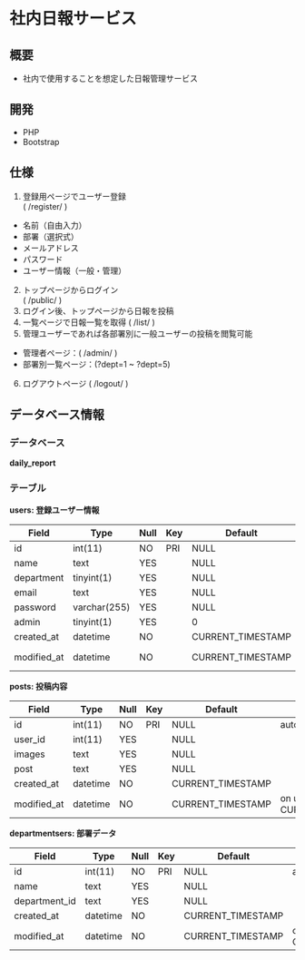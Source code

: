 # 社内日報サービス

## 概要
- 社内で使用することを想定した日報管理サービス

## 開発
- PHP
- Bootstrap

## 仕様
1. 登録用ページでユーザー登録  
( /register/ )
- 名前（自由入力）
- 部署（選択式）
- メールアドレス
- パスワード
- ユーザー情報（一般・管理）
2. トップページからログイン  
( /public/ )
3. ログイン後、トップページから日報を投稿
4. 一覧ページで日報一覧を取得
( /list/ )
5. 管理ユーザーであれば各部署別に一般ユーザーの投稿を閲覧可能
- 管理者ページ：( /admin/ )
- 部署別一覧ページ：(?dept=1 ~ ?dept=5)
6. ログアウトページ
( /logout/ )

## データベース情報
### データベース
**daily_report**
### テーブル
**users: 登録ユーザー情報**  
  
|Field       |Type         |Null |Key |Default           |Extra                        |
|------------|-------------|-----|----|------------------|-----------------------------|
|id          |int(11)      |NO   |PRI |NULL              |auto_increment               |
|name        |text         |YES  |    |NULL              |                             |
|department  |tinyint(1)   |YES  |    |NULL              |                             |
|email       |text         |YES  |    |NULL              |                             |
|password    |varchar(255) |YES  |    |NULL              |                             |
|admin       |tinyint(1)   |YES  |    |0                 |                             |
|created_at  |datetime     |NO   |    |CURRENT_TIMESTAMP |                             |
|modified_at |datetime     |NO   |    |CURRENT_TIMESTAMP |on update CURRENT_TIMESTAMP  |  
  
  
**posts: 投稿内容**  
  
|Field       |Type     |Null |Key |Default           |Extra                       |
|------------|---------|-----|----|------------------|----------------------------|
|id          |int(11)  |NO   |PRI |NULL              |auto_increment              |
|user_id     |int(11)  |YES  |    |NULL              |                            |
|images      |text     |YES  |    |NULL              |                            |
|post        |text     |YES  |    |NULL              |                            |
|created_at  |datetime |NO   |    |CURRENT_TIMESTAMP |                            |
|modified_at |datetime |NO   |    |CURRENT_TIMESTAMP |on update CURRENT_TIMESTAMP |  
  

**departmentsers: 部署データ**  
  
|Field         |Type     |Null |Key |Default           |Extra                       |
|--------------|---------|-----|----|------------------|----------------------------|
|id            |int(11)  |NO   |PRI |NULL              |auto_increment              |
|name          |text     |YES  |    |NULL              |                            |
|department_id |text     |YES  |    |NULL              |                            |
|created_at    |datetime |NO   |    |CURRENT_TIMESTAMP |                            |
|modified_at   |datetime |NO   |    |CURRENT_TIMESTAMP |on update CURRENT_TIMESTAMP |  
  
  

